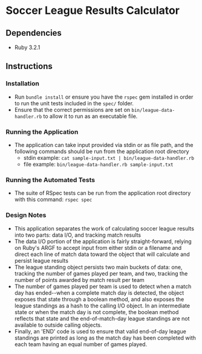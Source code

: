 # Soccer League Results Calculator

## Dependencies
- Ruby 3.2.1

## Instructions

### Installation
- Run `bundle install` or ensure you have the `rspec` gem installed in order to run the unit tests included in the `spec/` folder.
- Ensure that the correct permissions are set on `bin/league-data-handler.rb` to allow it to run as an executable file.

### Running the Application
- The application can take input provided via stdin or as file path, and the following commands should be run from the application root directory
  - stdin example: `cat sample-input.txt | bin/league-data-handler.rb`
  - file example: `bin/league-data-handler.rb sample-input.txt`

### Running the Automated Tests
- The suite of RSpec tests can be run from the application root directory with this command: `rspec spec`

### Design Notes
- This application separates the work of calculating soccer league results into two parts: data I/O, and tracking match results
- The data I/O portion of the application is fairly straight-forward, relying on Ruby's ARGF to accept input from either stdin or a filename and direct each line of match data toward the object that will calculate and persist league results
- The league standing object persists two main buckets of data: one, tracking the number of games played per team, and two, tracking the number of points awarded by match result per team
- The number of games played per team is used to detect when a match day has ended--when a complete match day is detected, the object exposes that state through a boolean method, and also exposes the league standings as a hash to the calling I/O object. In an intermediate state or when the match day is not complete, the boolean method reflects that state and the end-of-match-day league standings are not available to outside calling objects.
- Finally, an 'END' code is used to ensure that valid end-of-day league standings are printed as long as the match day has been completed with each team having an equal number of games played.
